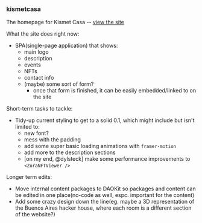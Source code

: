 ### kismetcasa

The homepage for Kismet Casa -- [view the site](https://kismetcasa.xyz)

What the site does right now:

- SPA(single-page application) that shows:
  - main logo
  - description
  - events
  - NFTs
  - contact info
  - (maybe) some sort of form?
    - once that form is finished, it can be easily embedded/linked to on the site

Short-term tasks to tackle:

- Tidy-up current styling to get to a solid 0.1, which might include but isn't limited to:
  - new font?
  - mess with the padding
  - add some super basic loading animations with `framer-motion`
  - add more to the description sections
  - [on my end, @dylsteck] make some performance improvements to `<ZoraNFTViewer />`

Longer term edits:

- Move internal content packages to DAOKit so packages and content can be edited in one place(no-code as well, espc. important for the content)
- Add some crazy design down the line(eg. maybe a 3D representation of the Buenos Aires hacker house, where each room is a different section of the website?)
